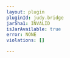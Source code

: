 ```yaml
---
layout: plugin
pluginId: judy.bridge
jarSha1: INVALID
isJarAvailable: true
error: NONE
violations: []

---
```


